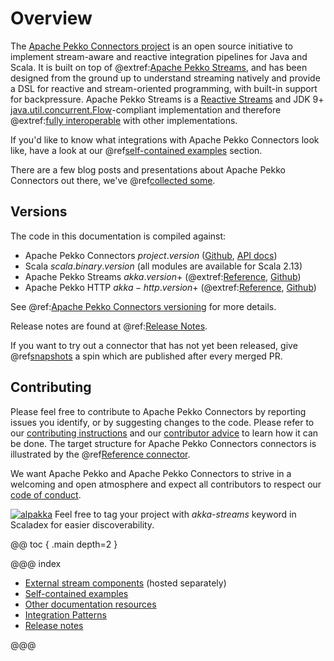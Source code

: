 # Overview

The [Apache Pekko Connectors project](https://doc.akka.io/docs/alpakka/current/) is an open source initiative to implement stream-aware and reactive integration pipelines for Java and Scala. It is built on top of @extref:[Apache Pekko Streams](pekko:stream/index.html), and has been designed from the ground up to understand streaming natively and provide a DSL for reactive and stream-oriented programming, with built-in support for backpressure. Apache Pekko Streams is a [Reactive Streams](https://www.reactive-streams.org/) and JDK 9+ [java.util.concurrent.Flow](https://docs.oracle.com/javase/10/docs/api/java/util/concurrent/Flow.html)-compliant implementation and therefore @extref:[fully interoperable](pekko:general/stream/stream-design.html#interoperation-with-other-reactive-streams-implementations) with other implementations.

If you'd like to know what integrations with Apache Pekko Connectors look like, have a look at our 
@ref[self-contained examples](examples/index.md) section.

There are a few blog posts and presentations about Apache Pekko Connectors out there, we've @ref[collected some](other-docs/webinars-presentations-articles.md).


## Versions

The code in this documentation is compiled against:

* Apache Pekko Connectors $project.version$ ([Github](https://github.com/apache/incubator-pekko-connectors), [API docs](https://doc.akka.io/api/alpakka/current/akka/stream/alpakka/index.html))
* Scala $scala.binary.version$ (all modules are available for Scala 2.13)
* Apache Pekko Streams $akka.version$+ (@extref:[Reference](pekko:stream/index.html), [Github](https://github.com/apache/incubator-pekko))
* Apache Pekko HTTP $akka-http.version$+ (@extref:[Reference](akka-http:), [Github](https://github.com/apache/incubator-pekko-http))

See @ref:[Apache Pekko Connectors versioning](other-docs/versioning.md) for more details.

Release notes are found at @ref:[Release Notes](release-notes/index.md).

If you want to try out a connector that has not yet been released, give @ref[snapshots](other-docs/snapshots.md) a spin which are published after every merged PR.

## Contributing

Please feel free to contribute to Apache Pekko Connectors by reporting issues you identify, or by suggesting changes to the code. Please refer to our [contributing instructions](https://github.com/apache/incubator-pekko-connectors/blob/master/CONTRIBUTING.md) and our [contributor advice](https://github.com/apache/incubator-pekko-connectors/blob/master/contributor-advice.md) to learn how it can be done. The target structure for Apache Pekko Connectors connectors is illustrated by the @ref[Reference connector](reference.md).

We want Apache Pekko and Apache Pekko Connectors to strive in a welcoming and open atmosphere and expect all contributors to respect our [code of conduct](https://www.lightbend.com/conduct).

[![alpakka]][alpakka-scaladex] Feel free to tag your project with *akka-streams* keyword in Scaladex for easier discoverability.

[alpakka]: https://index.scala-lang.org/count.svg?q=topics:akka-streams&amp;subject=akka-streams&amp;style=flat-square

[alpakka-scaladex]: https://index.scala-lang.org/search?q=topics:akka-streams


@@ toc { .main depth=2 }

@@@ index

* [External stream components](external-components.md) (hosted separately)
* [Self-contained examples](examples/index.md)
* [Other documentation resources](other-docs/index.md)
* [Integration Patterns](patterns.md)
* [Release notes](release-notes/index.md)

@@@

